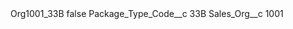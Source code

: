 <?xml version="1.0" encoding="UTF-8"?>
<CustomMetadata xmlns="http://soap.sforce.com/2006/04/metadata" xmlns:xsi="http://www.w3.org/2001/XMLSchema-instance" xmlns:xsd="http://www.w3.org/2001/XMLSchema">
    <label>Org1001_33B</label>
    <protected>false</protected>
    <values>
        <field>Package_Type_Code__c</field>
        <value xsi:type="xsd:string">33B</value>
    </values>
    <values>
        <field>Sales_Org__c</field>
        <value xsi:type="xsd:string">1001</value>
    </values>
</CustomMetadata>
